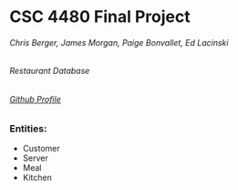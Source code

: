 # CSC 4480 Final Project

###### Chris Berger, James Morgan, Paige Bonvallet, Ed Lacinski
###### Restaurant Database
###### [Github Profile](https://github.com/cberger4/)

### Entities:

* Customer
* Server
* Meal
* Kitchen
